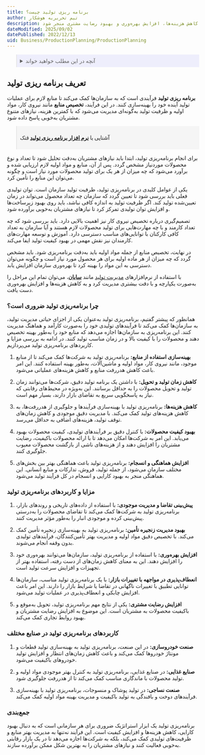 ```yaml
---
title: برنامه ریزی تولید چیست؟
author: تیم تحریریه هوشکار
description: برنامه ریزی تولید، فرآیندی استراتژیک برای بهینه‌سازی عملیات تولیدی است. چگونه برنامه ریزی تولید می‌تواند به کاهش هزینه‌ها، افزایش بهره‌وری و بهبود رضایت مشتری منجر شود.
dateModified: 2025/09/02
datePublished: 2022/12/13
uid: Business/ProductionPlanning/ProductionPlanning
---
```


<blockquote style="background-color:#eeeefc; padding:0.5rem">
<details>
  <summary>آنچه در این مطلب خواهید خواند</summary>
  <ul>
    <li>تعریف برنامه ریزی تولید</li>
    <li>چرا برنامه‌ریزی تولید ضروری است؟</li>
    <li>مزایا و کاربردهای برنامه‌ریزی تولید</li>
    <li>کاربردهای برنامه‌ریزی تولید در صنایع مختلف</li>
    <li>جمع‌بندی</li>
  </ul>
</details>
</blockquote>

## تعریف برنامه ریزی تولید
**برنامه ریزی تولید** فرآیندی است که به سازمان‌ها کمک می‌کند تا منابع لازم برای عملیات تولید آینده خود را بهینه‌سازی کنند. در این فرآیند، **تخصیص منابع** مانند نیروی کار، مواد اولیه و ظرفیت تولید به‌گونه‌ای مدیریت می‌شود که با کمترین هزینه، نیازهای متنوع مشتریان به‌خوبی پاسخ داده شود.

<blockquote style="background-color:#f5f5f5; padding:0.5rem">
<p><strong>آشنایی با <a href="https://www.hooshkar.com/Software/Fennec/Module/ProductionPlanning" target="_blank">نرم افزار برنامه ریزی تولید</a> فنک</p></strong></blockquote>

برای انجام برنامه‌ریزی تولید، ابتدا باید نیازهای مشتریان به‌دقت تحلیل شود تا تعداد و نوع محصولات موردنیاز مشخص گردد. پس از آن، منابع و مواد اولیه لازم ارزیابی شده و برآورد می‌شود که چه میزان از هر یک برای تولید محصولات مورد نیاز است و چگونه می‌توان این منابع را تأمین کرد.

یکی از عوامل کلیدی در برنامه‌ریزی تولید، ظرفیت تولید سازمان است. توان تولیدی فعلی باید بررسی شود تا تعیین گردد که سازمان چه تعداد محصول می‌تواند در زمان تعیین‌شده تولید کند. اگر ظرفیت تولید به اندازه کافی نباشد، باید روی بهبود زیرساخت‌ها و افزایش توان تولیدی تمرکز کرد تا نیازهای مشتریان به‌خوبی برآورده شود.

تصمیم‌گیری درباره تخصیص نیروی کار نیز اهمیت بالایی دارد. باید بررسی شود که چه تعداد کارمند و با چه مهارت‌هایی برای تولید محصولات لازم هستند و آیا سازمان به تعداد کافی کارکنان با توانایی‌های مناسب دسترسی دارد. آموزش و توسعه مهارت‌های کارمندان نیز نقش مهمی در بهبود کیفیت تولید ایفا می‌کند.

در نهایت، تخصیص منابع از جمله مواد اولیه باید به‌دقت برنامه‌ریزی شود. باید مشخص گردد که چه میزان از هر ماده اولیه برای هر محصول مورد نیاز است و چگونه می‌توان دسترسی به این مواد را بهینه کرد تا بهره‌وری سازمان افزایش یابد. 

با استفاده از نرم‌افزارهای <a href="https://www.hooshkar.com/Software/Sayan/Package/Industrial" target="_blank">مدیریت تولید</a> مانند **<a href="https://www.hooshkar.com/Software/Sayan" target="_blank">سایان</a>**، می‌توان تمام این مراحل را به‌صورت یکپارچه و با دقت بیشتری مدیریت کرد و به کاهش هزینه‌ها و افزایش بهره‌وری دست یافت.

### چرا برنامه‌ریزی تولید ضروری است؟

همانطور که پیشتر گفتیم، برنامه‌ریزی تولید به‌عنوان یکی از اجزای حیاتی مدیریت تولید، به سازمان‌ها کمک می‌کند تا فرآیندهای تولیدی خود را به‌صورت کارآمد و هماهنگ مدیریت کنند. این برنامه‌ریزی به سازمان‌ها اجازه می‌دهد که منابع خود را به‌طور بهینه تخصیص دهند و محصولات را با کیفیت بالا و در زمان مناسب تولید کنند. در ادامه به بررسی مزایا و کاربردهای برنامه‌ریزی تولید می‌پردازیم.

1. **بهینه‌سازی استفاده از منابع:**
   برنامه‌ریزی تولید به شرکت‌ها کمک می‌کند تا از منابع موجود، مانند نیروی کار، مواد اولیه و ماشین‌آلات، به‌طور بهینه استفاده کنند. این امر باعث کاهش هدررفت منابع و کاهش هزینه‌های عملیاتی می‌شود.

2. **کاهش زمان تولید و تحویل:**
   با داشتن یک برنامه تولید دقیق، شرکت‌ها می‌توانند زمان تولید و تحویل محصولات را به حداقل برسانند. این به‌ویژه در محیط‌های رقابتی که نیاز به پاسخگویی سریع به تقاضای بازار دارند، بسیار مهم است.

3. **کاهش هزینه‌ها:**
   برنامه‌ریزی تولید با بهینه‌سازی فرآیندها و جلوگیری از هدررفت‌ها، به کاهش هزینه‌های تولید کمک می‌کند. با مدیریت دقیق موجودی و کاهش زمان‌های توقف تولید، هزینه‌های اضافی به حداقل می‌رسد.

4. **بهبود کیفیت محصولات:**
   با کنترل دقیق بر فرآیندهای تولیدی، کیفیت محصولات بهبود می‌یابد. این امر به شرکت‌ها امکان می‌دهد تا با ارائه محصولات باکیفیت، رضایت مشتریان را افزایش دهند و از هزینه‌های ناشی از بازگشت محصولات معیوب جلوگیری کنند.

5. **افزایش هماهنگی و انسجام:**
   برنامه‌ریزی تولید باعث هماهنگی بهتر بین بخش‌های مختلف سازمان می‌شود، از جمله تولید، فروش، تدارکات و منابع انسانی. این هماهنگی منجر به بهبود کارایی و انسجام در کل فرآیند تولید می‌شود.

### **مزایا و کاربردهای برنامه‌ریزی تولید**

1. **پیش‌بینی تقاضا و مدیریت موجودی:**
   با استفاده از داده‌های تاریخی و روندهای بازار، برنامه‌ریزی تولید به شرکت‌ها کمک می‌کند تا تقاضای محصولات را به‌درستی پیش‌بینی کرده و موجودی انبار را به‌طور مؤثر مدیریت کنند.

2. **بهبود مدیریت زنجیره تأمین:**
   برنامه‌ریزی تولید به بهینه‌سازی زنجیره تأمین کمک می‌کند. با تخصیص دقیق مواد اولیه و مدیریت بهتر تأمین‌کنندگان، فرآیندهای تولیدی بدون وقفه انجام می‌شوند.

3. **افزایش بهره‌وری:**
   با استفاده از برنامه‌ریزی تولید، سازمان‌ها می‌توانند بهره‌وری خود را افزایش دهند. این به معنای کاهش زمان‌های از دست رفته، استفاده بهتر از تجهیزات و افزایش سرعت تولید است.

4. **انعطاف‌پذیری در مواجهه با تغییرات بازار:**
   با یک برنامه‌ریزی تولید مناسب، سازمان‌ها توانایی تطبیق با تغییرات ناگهانی در تقاضا یا شرایط بازار را دارند. این امر باعث افزایش چابکی و انعطاف‌پذیری در عملیات تولید می‌شود.

5. **افزایش رضایت مشتری:**
   یکی از نتایج مهم برنامه‌ریزی تولید، تحویل به‌موقع و باکیفیت محصولات به مشتریان است. این موضوع به افزایش رضایت مشتریان و بهبود روابط تجاری کمک می‌کند.

### **کاربردهای برنامه‌ریزی تولید در صنایع مختلف**

1. **صنعت خودروسازی:**
   در این صنعت، برنامه‌ریزی تولید به بهینه‌سازی تولید قطعات و مونتاژ خودروها کمک می‌کند و باعث کاهش زمان‌های انتظار و افزایش تولید خودروهای باکیفیت می‌شود.

2. **صنایع غذایی:**
   در صنایع غذایی، برنامه‌ریزی تولید به کنترل بهتر موجودی مواد اولیه و تولید محصولات با ماندگاری مناسب کمک می‌کند تا از هدررفت جلوگیری شود.

3. **صنعت نساجی:**
   در تولید پوشاک و منسوجات، برنامه‌ریزی تولید با بهینه‌سازی فرآیندهای دوخت و بافندگی به تولید باکیفیت و مدیریت بهینه مواد اولیه کمک می‌کند.

### **جمع‌بندی**

برنامه‌ریزی تولید یک ابزار استراتژیک ضروری برای هر سازمانی است که به دنبال بهبود کارایی، کاهش هزینه‌ها و افزایش کیفیت است. این فرآیند نه‌تنها به مدیریت بهتر منابع و ظرفیت‌های تولیدی کمک می‌کند، بلکه به شرکت‌ها اجازه می‌دهد تا در یک بازار رقابتی به‌خوبی فعالیت کنند و نیازهای مشتریان را به بهترین شکل ممکن برآورده سازند.